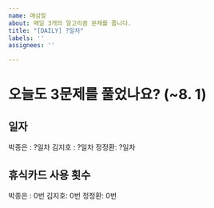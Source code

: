 ```yaml
---
name: 매삼알
about: 매일 3개의 알고리즘 문제를 풉니다.
title: "[DAILY] ?일차"
labels: ''
assignees: ''

---
```


# 오늘도 3문제를 풀었나요? (~8. 1)

## 일자
박종은 : ?일차 
김지호 : ?일차 
정정환: ?일차 

## 휴식카드 사용 횟수
박종은 : 0번
김지호: 0번
정정환: 0번
